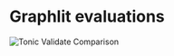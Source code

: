 # Graphlit evaluations

![Tonic Validate Comparison](https://github.com/graphlit/graphlit-evals/assets/13594550/cac1b5f8-2b5c-4e1e-85ee-a7254f9f9d8c)
